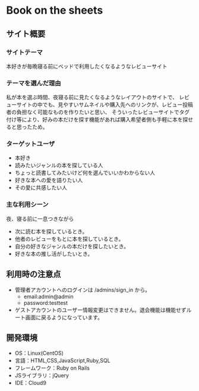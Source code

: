 # Book on the sheets

## サイト概要
### サイトテーマ
本好きが毎晩寝る前にベッドで利用したくなるようなレビューサイト

### テーマを選んだ理由
私が本を選ぶ時間、夜寝る前に見たくなるようなレイアウトのサイトで、
レビューサイトの中でも、見やすいサムネイルや購入先へのリンクが、レビュー投稿者の負担なく可能なものを作りたいと思い、
そういったレビューサイトでタグ付け等により、好みの本だけを探す機能があれば購入希望者側も手軽に本を探せると思ったため。

### ターゲットユーザ
- 本好き
- 読みたいジャンルの本を探している人
- ちょっと読書してみたいけど何を選んでいいかわからない人
- 好きな本への愛を語りたい人
- その愛に共感したい人

### 主な利用シーン
夜、寝る前に一息つきながら
- 次に読む本を探しているとき。
- 他者のレビューをもとに本を探しているとき。
- 自分の好きなジャンルの本だけを探したいとき。
- 好きな本の推し活がしたいとき。

## 利用時の注意点
- 管理者アカウントへのログインは /admins/sign_in から。
    - email:admin@admin
    - password:testtest
- ゲストアカウントのユーザー情報変更はできません。退会機能は機能せずルート画面に戻るようになっています。


## 開発環境
- OS：Linux(CentOS)
- 言語：HTML,CSS,JavaScript,Ruby,SQL
- フレームワーク：Ruby on Rails
- JSライブラリ：jQuery
- IDE：Cloud9
